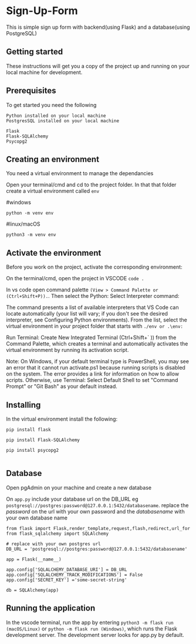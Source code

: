 # Sign-Up-Form

This is simple sign up form with backend(using Flask) and a database(using PostgreSQL)

## Getting started

These instructions will get you a copy of the project up and running on your local machine for development.

## Prerequisites

To get started you need the following

```
Python installed on your local machine
PostgresSQL installed on your local machine

Flask
Flask-SQLAlchemy
Psycopg2
```

## Creating an environment

You need a virtual environment to manage the dependancies

Open your terminal/cmd and cd to the project folder.
In that that folder create a virtual environment called `env`

#windows

`python -m venv env`

#linux/macOS

`python3 -m venv env`

## Activate the environment

Before you work on the project, activate the corresponding environment:

On the terminal/cmd, open the project in VSCODE `code .`

In vs code open command palette `(View > Command Palette or (Ctrl+Shift+P)).`. Then select the Python: Select Interpreter command:

The command presents a list of available interpreters that VS Code can locate automatically (your list will vary; if you don't see the desired interpreter, see Configuring Python environments). From the list, select the virtual environment in your project folder that starts with `./env or .\env:`

Run Terminal: Create New Integrated Terminal (Ctrl+Shift+` )) from the Command Palette, which creates a terminal and automatically activates the virtual environment by running its activation script.

Note: On Windows, if your default terminal type is PowerShell, you may see an error that it cannot run activate.ps1 because running scripts is disabled on the system. The error provides a link for information on how to allow scripts. Otherwise, use Terminal: Select Default Shell to set "Command Prompt" or "Git Bash" as your default instead.

## Installing

In the virtual environment install the following:

```
pip install flask

pip install Flask-SQLAlchemy

pip install psycopg2


```

## Database

Open pgAdmin on your machine and create a new database 

On `app.py` include your database url on the DB_URL eg `postgresql://postgres:password@127.0.0.1:5432/databasename`. replace the *password* on the url with your own password and the *databasename* with your own database name

```
from flask import Flask,render_template,request,flash,redirect,url_for
from flask_sqlalchemy import SQLAlchemy

# replace with your own postgres url
DB_URL = 'postgresql://postgres:password@127.0.0.1:5432/databasename'

app = Flask(__name__)

app.config['SQLALCHEMY_DATABASE_URI'] = DB_URL
app.config['SQLALCHEMY_TRACK_MODIFICATIONS'] = False
app.config['SECRET_KEY'] ='some-secret-string'

db = SQLAlchemy(app)

```

## Running the application

In the vscode terminal, run the app by entering `python3 -m flask run (macOS/Linux)` or `python -m flask run (Windows)`, which runs the Flask development server. The development server looks for app.py by default.









